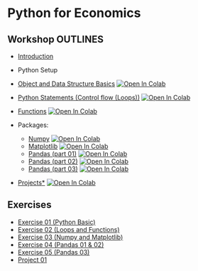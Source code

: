 # Python for Economics

## Workshop OUTLINES

- [Introduction](https://github.com/saeed-saffari/Intro-Py_for_Econ-workshop-Sum2023/blob/main/Lectures/0.%20Intro%20Py%20for%20Econ%20UT%20Workshop%20Sum%202023.pdf)
- Python Setup
- [Object and Data Structure Basics](https://github.com/saeed-saffari/Intro-Py_for_Econ-workshop-Sum2023/blob/main/Lectures/1.%20Introduction%20to%20Python%20(Data%20Structure).ipynb) [![Open In Colab](https://colab.research.google.com/assets/colab-badge.svg)](https://colab.research.google.com/github/saeed-saffari/Intro-Py_for_Econ-workshop-Sum2023/blob/main/Lectures/1.%20Introduction%20to%20Python%20(Data%20Structure).ipynb)

- [Python Statements (Control flow (Loops))](https://github.com/saeed-saffari/Intro-Py_for_Econ-workshop-Sum2023/blob/main/Lectures/2.%20Control%20flow%20(Loops).ipynb) [![Open In Colab](https://colab.research.google.com/assets/colab-badge.svg)](https://colab.research.google.com/github/saeed-saffari/Intro-Py_for_Econ-workshop-Sum2023/blob/main/Lectures/2.%20Control%20flow%20(Loops).ipynb)

- [Functions](https://github.com/saeed-saffari/Intro-Py_for_Econ-workshop-Sum2023/blob/main/Lectures/3.%20Functions.ipynb) [![Open In Colab](https://colab.research.google.com/assets/colab-badge.svg)](https://colab.research.google.com/github/saeed-saffari/Intro-Py_for_Econ-workshop-Sum2023/blob/main/Lectures/3.%20Functions.ipynb)

- Packages:
  - [Numpy](https://github.com/saeed-saffari/Intro-Py_for_Econ-workshop-Sum2023/blob/main/Lectures/4.%20NumPy.ipynb) [![Open In Colab](https://colab.research.google.com/assets/colab-badge.svg)](https://colab.research.google.com/github/saeed-saffari/Intro-Py_for_Econ-workshop-Sum2023/blob/main/Lectures/4.%20NumPy.ipynb)
  - [Matplotlib](https://github.com/saeed-saffari/Intro-Py_for_Econ-workshop-Sum2023/blob/main/Lectures/5.%20Matplotlib.ipynb) [![Open In Colab](https://colab.research.google.com/assets/colab-badge.svg)](https://colab.research.google.com/github/saeed-saffari/Intro-Py_for_Econ-workshop-Sum2023/blob/main/Lectures/5.%20Matplotlib.ipynb)
  - [Pandas (part 01)](https://github.com/saeed-saffari/Intro-Py_for_Econ-workshop-Sum2023/blob/main/Lectures/6.%20Pandas%2001.ipynb) [![Open In Colab](https://colab.research.google.com/assets/colab-badge.svg)](https://colab.research.google.com/github/saeed-saffari/Intro-Py_for_Econ-workshop-Sum2023/blob/main/Lectures/6.%20Pandas%2001.ipynb)
  - [Pandas (part 02)](https://github.com/saeed-saffari/Intro-Py_for_Econ-workshop-Sum2023/blob/main/Lectures/7.%20Pandas%2002.ipynb) [![Open In Colab](https://colab.research.google.com/assets/colab-badge.svg)](https://colab.research.google.com/github/saeed-saffari/Intro-Py_for_Econ-workshop-Sum2023/blob/main/Lectures/7.%20Pandas%2002.ipynb)
  - [Pandas (part 03)]() [![Open In Colab](https://colab.research.google.com/assets/colab-badge.svg)](https://colab.research.google.com/github/saeed-saffari/)
  
  
- [Projects*]() [![Open In Colab](https://colab.research.google.com/assets/colab-badge.svg)]()

## Exercises
- [Exercise 01 (Python Basic)](https://drive.google.com/file/d/1rwHcqS16pQ6rCh1CEKI3scmieZR2bfhz/view?usp=sharing)
- [Exercise 02 (Loops and Functions)](https://drive.google.com/file/d/17zAxXwrenjtQqlPncnS8yWn7TUAJh51b/view?usp=sharing)
- [Exercise 03 (Numpy and Matplotlib)](https://drive.google.com/file/d/1NSooy_Wz_CTyurK25OX0QryMygQl1WMd/view?usp=share_link)
- [Exercise 04 (Pandas 01 & 02)](https://drive.google.com/file/d/1yfNuf0x2j4lupal6vYfJ-RFXB9UbN4cn/view?usp=share_link)
- [Exercise 05 (Pandas 03)]()
- [Project 01]()


